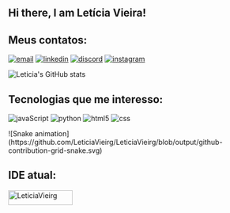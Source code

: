 ## Hi there, I am Letícia Vieira!

## Meus contatos:
[![email](https://img.shields.io/badge/Gmail-D14836?style=for-the-badge&logo=gmail&logoColor=white)](mailto:eleticiavieiragoncalves01@gmail.com)
[![linkedin](https://img.shields.io/badge/LinkedIn-0077B5?style=for-the-badge&logo=linkedin&logoColor=white)](https://www.linkedin.com/in/let%C3%ADcia-vieira-059a9b206//)
[![discord](https://img.shields.io/badge/Discord-7289DA?style=for-the-badge&logo=discord&logoColor=white)](https://discord.com/https://discord.com/LetciaVr#9931)
[![instagram](https://img.shields.io/badge/Instagram-E4405F?style=for-the-badge&logo=instagram&logoColor=white)](https://instagram.com/letciavieirat)

![Leticia's GitHub stats](https://github-readme-stats.vercel.app/api?username=LeticiaVieirg&show_icons=true&theme=dracula&include_all_commits=true&count_private=true)


## Tecnologias que me interesso:
![javaScript](https://img.shields.io/badge/JavaScript-323330?style=for-the-badge&logo=javascript&logoColor=F7DF1E)
![python](https://img.shields.io/badge/Python-3776AB?style=for-the-badge&logo=python&logoColor=white)
![html5](https://img.shields.io/badge/HTML5-E34F26?style=for-the-badge&logo=html5&logoColor=white)
![css](https://img.shields.io/badge/CSS3-1572B6?style=for-the-badge&logo=css3&logoColor=white)

<picture>
  <source
    media="(prefers-color-scheme: dark)"
    srcset="https://raw.githubusercontent.com/LeticiaVieirg/LeticiaVieirg/output/github-contribution-grid-snake-dark.svg"
  />
  <source
    media="(prefers-color-scheme: light)"
    srcset="https://raw.githubusercontent.com/LeticiaVieirg/LeticiaVieirg/output/github-contribution-grid-snake.svg"
  />

<div>
  ![Snake animation](https://github.com/LeticiaVieirg/LeticiaVieirg/blob/output/github-contribution-grid-snake.svg)
</div>

</picture>

## IDE atual: 
   <img aling="center" alt="LeticiaVieirg" height="30" width="130" src="https://img.shields.io/badge/Visual_Studio-5C2D91?style=for-the-badge&logo=visual%20studio&logoColor=white">
